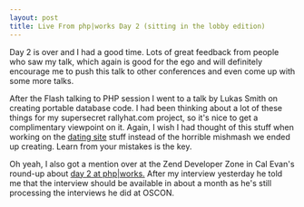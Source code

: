 ```yaml
--- 
layout: post
title: Live From php|works Day 2 (sitting in the lobby edition)
---
```

<p>
Day 2 is over and I had a good time.  Lots of great feedback from people who saw my talk, which again is good for the ego and will definitely encourage me to push this talk to other conferences and even come up with some more talks.
</p>
<p>
After the Flash talking to PHP session I went to a talk by Lukas Smith on creating portable database code.  I had been thinking about a lot of these things for my supersecret rallyhat.com project, so it's nice to get a complimentary viewpoint on it.  Again, I wish I had thought of this stuff when working on the <a href="http://www.sexsearch.com">dating site</a> stuff instead of the horrible mishmash we ended up creating.  Learn from your mistakes is the key.
</p>
<p>
Oh yeah, I also got a mention over at the Zend Developer Zone in Cal Evan's round-up about <a href="http://devzone.zend.com/node/view/id/916">day 2 at php|works.</a> After my interview yesterday he told me that the interview should be available in about a month as he's still processing the interviews he did at OSCON.
</p>
